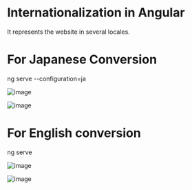 # Internationalization in Angular
It represents the website in several locales.

# For Japanese Conversion
ng serve --configuration=ja

![image](https://github.com/user-attachments/assets/5967a2f8-2ed2-4243-b57c-b7ef77649512)

![image](https://github.com/user-attachments/assets/8a7dd547-1ac2-4c5a-8264-eb6a2413d5ef)

# For English conversion
ng serve

![image](https://github.com/user-attachments/assets/b5482e52-fd94-4c6d-a133-520585f56a4a)

![image](https://github.com/user-attachments/assets/b0c581aa-aa74-47ef-8a33-fbd2e12b96d7)




